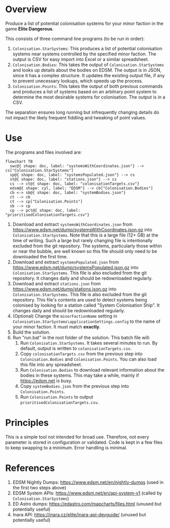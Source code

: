 # Overview

Produce a list of potential colonisation systems for your minor faction in the game **Elite Dangerous**.

This consists of three command line programs (to be run in order):
1. `Colonisation.StarSystems`: This produces a list of potential colonisation systems near systems controlled by the specified minor faction. The output is CSV for easy import into Excel or a similar spreadsheet.
1. `Colonisation.Bodies`: This takes the output of `Colonisation.StarSystems` and looks up details about the bodies on EDSM. The output is in JSON, since it has a complex structure. It updates the existing output file, if any to prevent unecessary lookups, which speeds up the process.
1. `Colonisation.Points`: This takes the output of both previous commands and produces a list of systems based on an arbitrary point system to determine the most desirable systems for colonisation. The output is in a CSV.

The separation ensures long running but infrequently changing details do not impact the likely frequent fiddling and tweaking of point values.

# Use

The programs and files involved are:

```mermaid
flowchart TB
  swc@{ shape: doc, label: "systemsWithCoordinates.json"} --> cs["Colonisation.StarSystems"]
  sp@{ shape: doc, label: "systemsPopulated.json"} --> cs
  st@{ shape: doc, label: "stations.json"} --> cs
  cs --> ct@{ shape: doc, label: "colonisationTargets.csv"}
  edsm@{ shape: cyl, label: "EDSM"} --> cb["Colonisation.Bodies"]
  cb <-> sb@{ shape: doc, label: "systemBodies.json"}
  ct --> cb
  ct --> cp["Colonisation.Points"]
  sb --> cp
  cp --> pct@{ shape: doc, label: "prioritisedColonisationTargets.csv"}
```

1. Download and extract `systemsWithCoordinates.json` from https://www.edsm.net/dump/systemsWithCoordinates.json.gz into `Colonisation.StarSystems`. Note that this is a large file (12+ GB) at the time of writing. Such a large but rarely changing file is intentionally excluded from the git repository. The systems, particularly those within or near the bubble, are well known so this file should only need to be downloaded the first time.
1. Download and extract `systemsPopulated.json` from https://www.edsm.net/dump/systemsPopulated.json.gz into `Colonisation.StarSystems`. This file is also excluded from the git repository. It changes daily and should be redownloaded regularly.
1. Download and extract `stations.json` from https://www.edsm.net/dump/stations.json.gz into `Colonisation.StarSystems`. This file is also excluded from the git repository. This file's contents are used to detect systems being colonised by looking for a station called "System Colonisation Ship". It changes daily and should be redownloaded regularly.
1. (Optional) Change the `minorFactionName` setting in `Colonisation.StarSystems\applicationSettings.config` to the name of your minor faction. It must match **exactly**.
1. Build the solution.
1. Run "run.bat" in the root folder of the solution. This batch file will:
    1. Run `Colonisation.StarSystems`. It takes several minutes to run. By default, output is written to `colonisationTargets.csv`.
    1. Copy `colonisationTargets.csv` from the previous step into `Colonisation.Bodies` and `Colonisation.Points`. You can also load this file into any spreadsheet.
    1. Run `Colonisation.Bodies` to download relevant information about the bodies in these systems. This may take a while, mainly if https://edsm.net is busy.
    1. Copy `systemBodies.json` from the previous step into `Colonisation.Points`.
    1. Run `Colonisation.Points` to output `prioritisedColonisationTargets.csv`.

# Principles

This is a simple tool not intended for broad use. Therefore, not every parameter is stored in configuration or validated. Code is kept in a few files to keep swapping to a minimum. Error handling is minimal.

# References

1. EDSM Nightly Dumps: https://www.edsm.net/en/nightly-dumps (used in the first two steps above)
1. EDSM System APIs: https://www.edsm.net/en/api-system-v1 (called by `Colonisation.StarSystems`)
1. ED Astro dumps: https://edastro.com/mapcharts/files.html (unused but potentially useful)
1. Inara API: https://inara.cz/elite/inara-api-devguide/ (unused but potentially useful)
